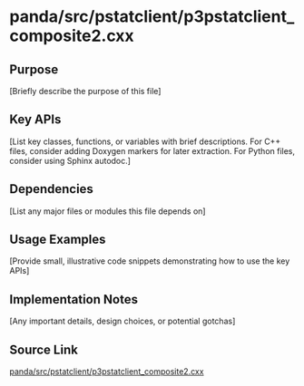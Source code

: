 # panda/src/pstatclient/p3pstatclient_composite2.cxx

## Purpose
[Briefly describe the purpose of this file]

## Key APIs
[List key classes, functions, or variables with brief descriptions.
For C++ files, consider adding Doxygen markers for later extraction.
For Python files, consider using Sphinx autodoc.]

## Dependencies
[List any major files or modules this file depends on]

## Usage Examples
[Provide small, illustrative code snippets demonstrating how to use the key APIs]

## Implementation Notes
[Any important details, design choices, or potential gotchas]

## Source Link
[panda/src/pstatclient/p3pstatclient_composite2.cxx](link_to_source_repository/panda/src/pstatclient/p3pstatclient_composite2.cxx)
